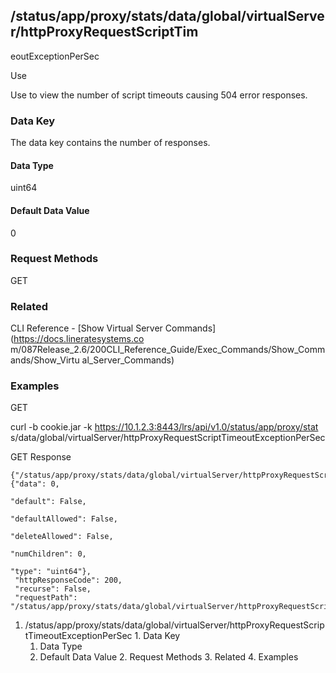 ## /status/app/proxy/stats/data/global/virtualServer/httpProxyRequestScriptTim
eoutExceptionPerSec

Use

Use to view the number of script timeouts causing 504 error responses.

### Data Key

The data key contains the number of responses.

#### Data Type

uint64

#### Default Data Value

0

### Request Methods

GET

### Related

CLI Reference - [Show Virtual Server Commands](https://docs.lineratesystems.co
m/087Release_2.6/200CLI_Reference_Guide/Exec_Commands/Show_Commands/Show_Virtu
al_Server_Commands)

### Examples

GET

curl -b cookie.jar -k https://10.1.2.3:8443/lrs/api/v1.0/status/app/proxy/stat
s/data/global/virtualServer/httpProxyRequestScriptTimeoutExceptionPerSec

GET Response

    
    {"/status/app/proxy/stats/data/global/virtualServer/httpProxyRequestScriptTimeoutExceptionPerSec": {"data": 0,
                                                                                                         "default": False,
                                                                                                         "defaultAllowed": False,
                                                                                                         "deleteAllowed": False,
                                                                                                         "numChildren": 0,
                                                                                                         "type": "uint64"},
     "httpResponseCode": 200,
     "recurse": False,
     "requestPath": "/status/app/proxy/stats/data/global/virtualServer/httpProxyRequestScriptTimeoutExceptionPerSec"}
    

  1. /status/app/proxy/stats/data/global/virtualServer/httpProxyRequestScriptTimeoutExceptionPerSec
    1. Data Key
      1. Data Type
      2. Default Data Value
    2. Request Methods
    3. Related
    4. Examples

